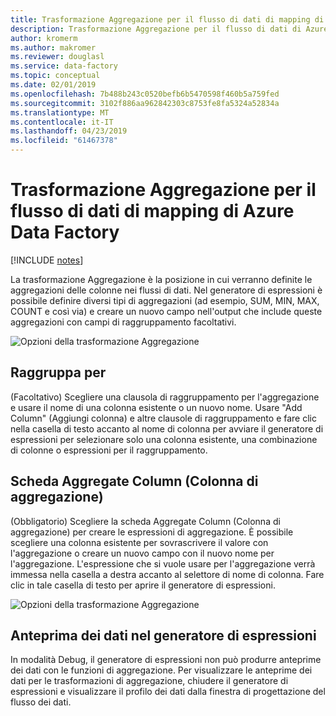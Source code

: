 ```yaml
---
title: Trasformazione Aggregazione per il flusso di dati di mapping di Azure Data Factory
description: Trasformazione Aggregazione per il flusso di dati di Azure Data Factory
author: kromerm
ms.author: makromer
ms.reviewer: douglasl
ms.service: data-factory
ms.topic: conceptual
ms.date: 02/01/2019
ms.openlocfilehash: 7b488b243c0520befb6b5470598f460b5a759fed
ms.sourcegitcommit: 3102f886aa962842303c8753fe8fa5324a52834a
ms.translationtype: MT
ms.contentlocale: it-IT
ms.lasthandoff: 04/23/2019
ms.locfileid: "61467378"
---
```

# <a name="azure-data-factory-mapping-data-flow-aggregate-transformation"></a>Trasformazione Aggregazione per il flusso di dati di mapping di Azure Data Factory

[!INCLUDE [notes](../../includes/data-factory-data-flow-preview.md)]

La trasformazione Aggregazione è la posizione in cui verranno definite le aggregazioni delle colonne nei flussi di dati. Nel generatore di espressioni è possibile definire diversi tipi di aggregazioni (ad esempio, SUM, MIN, MAX, COUNT e così via) e creare un nuovo campo nell'output che include queste aggregazioni con campi di raggruppamento facoltativi.

![Opzioni della trasformazione Aggregazione](media/data-flow/agg.png "Aggregazione 1")

## <a name="group-by"></a>Raggruppa per
(Facoltativo) Scegliere una clausola di raggruppamento per l'aggregazione e usare il nome di una colonna esistente o un nuovo nome. Usare "Add Column" (Aggiungi colonna) e altre clausole di raggruppamento e fare clic nella casella di testo accanto al nome di colonna per avviare il generatore di espressioni per selezionare solo una colonna esistente, una combinazione di colonne o espressioni per il raggruppamento.

## <a name="the-aggregate-column-tab"></a>Scheda Aggregate Column (Colonna di aggregazione) 
(Obbligatorio) Scegliere la scheda Aggregate Column (Colonna di aggregazione) per creare le espressioni di aggregazione. È possibile scegliere una colonna esistente per sovrascrivere il valore con l'aggregazione o creare un nuovo campo con il nuovo nome per l'aggregazione. L'espressione che si vuole usare per l'aggregazione verrà immessa nella casella a destra accanto al selettore di nome di colonna. Fare clic in tale casella di testo per aprire il generatore di espressioni.

![Opzioni della trasformazione Aggregazione](media/data-flow/agg2.png "Aggregatore")

## <a name="data-preview-in-expression-builder"></a>Anteprima dei dati nel generatore di espressioni

In modalità Debug, il generatore di espressioni non può produrre anteprime dei dati con le funzioni di aggregazione. Per visualizzare le anteprime dei dati per le trasformazioni di aggregazione, chiudere il generatore di espressioni e visualizzare il profilo dei dati dalla finestra di progettazione del flusso dei dati.
